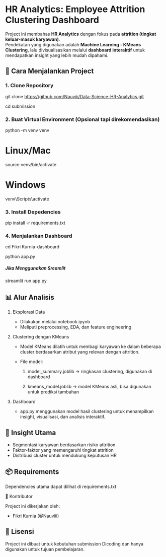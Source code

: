 # HR Analytics: Employee Attrition Clustering Dashboard

Project ini membahas **HR Analytics** dengan fokus pada **attrition (tingkat keluar-masuk karyawan)**.  
Pendekatan yang digunakan adalah **Machine Learning - KMeans Clustering**, lalu divisualisasikan melalui **dashboard interaktif** untuk mendapatkan insight yang lebih mudah dipahami.

## 🚀 Cara Menjalankan Project

### 1. Clone Repository

git clone https://github.com/Nauviii/Data-Science-HR-Analytics.git

cd submission

### 2. Buat Virtual Environment (Opsional tapi direkomendasikan)
python -m venv venv
# Linux/Mac
source venv/bin/activate
# Windows
venv\Scripts\activate

### 3. Install Depedencies
pip install -r requirements.txt

### 4. Menjalankan Dashboard
cd Fikri Kurnia-dashboard

python app.py
##### Jika Menggunakan Sreamlit
streamlit run app.py

## 📊 Alur Analisis

1. Eksplorasi Data
    - Dilakukan melalui notebook.ipynb
    - Meliputi preprocessing, EDA, dan feature engineering

2. Clustering dengan KMeans
    - Model KMeans dilatih untuk membagi karyawan ke dalam beberapa cluster berdasarkan atribut yang relevan dengan attrition.

    - File model:

       1. model_summary.joblib → ringkasan clustering, digunakan di dashboard

       2. kmeans_model.joblib → model KMeans asli, bisa digunakan untuk prediksi tambahan

3. Dashboard
    - app.py menggunakan model hasil clustering untuk menampilkan insight, visualisasi, dan analisis interaktif.

## 📌 Insight Utama
  - Segmentasi karyawan berdasarkan risiko attrition
  - Faktor-faktor yang memengaruhi tingkat attrition
  - Distribusi cluster untuk mendukung keputusan HR

## 📦 Requirements

Dependencies utama dapat dilihat di requirements.txt

🙌 Kontributor

Project ini dikerjakan oleh:

  - Fikri Kurnia (@Nauviii)

## 📄 Lisensi

Project ini dibuat untuk kebutuhan submission Dicoding dan hanya digunakan untuk tujuan pembelajaran.
